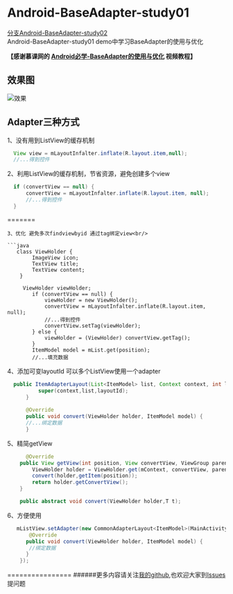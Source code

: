 # Android-BaseAdapter-study01

[分支Android-BaseAdapter-study02](https://github.com/whiskeyfei/Android-BaseAdapter-study01/tree/Android-BaseAdapter-study02)<br/>
Android-BaseAdapter-study01 demo中学习BaseAdapter的使用与优化

**【感谢慕课网的 [Android必学-BaseAdapter的使用与优化](http://www.imooc.com/learn/365) 视频教程】**

## 效果图
   ![效果](../master/app/src/main/res/drawable/xiaoguo.jpeg)
   
## Adapter三种方式
1、没有用到ListView的缓存机制<br/>

```java
  View view = mLayoutInfalter.inflate(R.layout.item,null);
  //...得到控件
```

2、利用ListView的缓存机制，节省资源，避免创建多个view<br/>

```java
  if (convertView == null) {
      convertView = mLayoutInfalter.inflate(R.layout.item, null);
      //...得到控件
  }

```

=======
```
3、优化 避免多次findviewbyid 通过tag绑定view<br/>

```java
   class ViewHolder {
        ImageView icon;
        TextView title;
        TextView content;
    }
    
     ViewHolder viewHolder;
        if (convertView == null) {
            viewHolder = new ViewHolder();
            convertView = mLayoutInfalter.inflate(R.layout.item, null);
            //...得到控件
            convertView.setTag(viewHolder);
        } else {
            viewHolder = (ViewHolder) convertView.getTag();
        }
        ItemModel model = mList.get(position);
        //...填充数据
```

4、添加可变layoutId 可以多个ListView使用一个adapter

```java
  public ItemAdapterLayout(List<ItemModel> list, Context context, int layoutId) {
          super(context,list,layoutId);
      }
  
      @Override
      public void convert(ViewHolder holder, ItemModel model) {
      //...绑定数据
      }
```

5、精简getView

```java
      @Override
    public View getView(int position, View convertView, ViewGroup parent) {
        ViewHolder holder = ViewHolder.get(mContext, convertView, parent, mLayoutId, position);
        convert(holder,getItem(position));
        return holder.getConvertView();
    }

    public abstract void convert(ViewHolder holder,T t);
```

6、方便使用
```java
   mListView.setAdapter(new CommonAdapterLayout<ItemModel>(MainActivity.this, mList, R.layout.item) {
       @Override
      public void convert(ViewHolder holder, ItemModel model) {
       //绑定数据
      }
    });
```

================
######更多内容请关注[我的github](https://github.com/whiskeyfei),也欢迎大家到[Issues](https://github.com/whiskeyfei/Android-BaseAdapter-study01/issues)提问题
